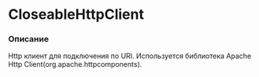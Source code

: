 # CloseableHttpClient

### Описание 
Http клиент для подключения по URI. Используется библиотека Apache Http Client(org.apache.httpcomponents).
